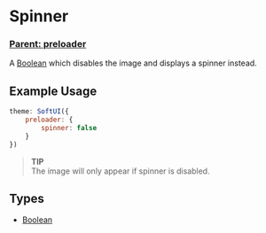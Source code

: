 # Spinner
### **[Parent: preloader](/docs/preloader/)**

A [Boolean](https://developer.mozilla.org/en-US/docs/Web/JavaScript/Reference/Global_Objects/Boolean) which disables the image and displays a spinner instead.

## Example Usage
```js
theme: SoftUI({
    preloader: {
        spinner: false
    }
})
```

> **TIP**<br>
> The image will only appear if spinner is disabled.

## Types
- [Boolean](https://developer.mozilla.org/en-US/docs/Web/JavaScript/Reference/Global_Objects/Boolean)